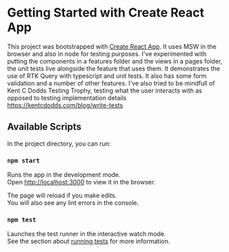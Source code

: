 # Getting Started with Create React App

This project was bootstrapped with [Create React App](https://github.com/facebook/create-react-app).
It uses MSW in the browser and also in node for testing purposes. I've experimented with putting the components in a features folder and 
the views in a pages folder, the unit tests live alongside the feature that uses them. It demonstrates the use of RTK Query with typescript
and unit tests. It also has some form validation and a number of other features. I've also tried to be mindfull of Kent C Dodds Testing Trophy, testing what the user interacts with as opposed to testing implementation details https://kentcdodds.com/blog/write-tests

## Available Scripts

In the project directory, you can run:

### `npm start`

Runs the app in the development mode.\
Open [http://localhost:3000](http://localhost:3000) to view it in the browser.

The page will reload if you make edits.\
You will also see any lint errors in the console.

### `npm test`

Launches the test runner in the interactive watch mode.\
See the section about [running tests](https://facebook.github.io/create-react-app/docs/running-tests) for more information.
